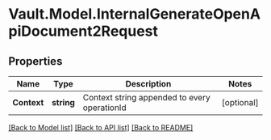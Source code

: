 # Vault.Model.InternalGenerateOpenApiDocument2Request

## Properties

Name | Type | Description | Notes
------------ | ------------- | ------------- | -------------
**Context** | **string** | Context string appended to every operationId | [optional] 

[[Back to Model list]](../README.md#documentation-for-models) [[Back to API list]](../README.md#documentation-for-api-endpoints) [[Back to README]](../README.md)

